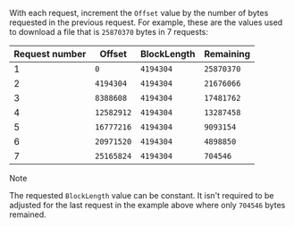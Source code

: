 With each request, increment the `Offset` value by the number of bytes requested in the previous request.  For example, these are the values used to download a file that is `25870370` bytes in 7 requests:

|Request number|Offset|BlockLength|Remaining|
|---------|---------|---------|---------|
|1|`0`|`4194304`|`25870370`|
|2|`4194304`|`4194304`|`21676066`|
|3|`8388608`|`4194304`|`17481762`|
|4|`12582912`|`4194304`|`13287458`|
|5|`16777216`|`4194304`|`9093154`|
|6|`20971520`|`4194304`|`4898850`|
|7|`25165824`|`4194304`|`704546`|

> [!NOTE]
> The requested `BlockLength` value can be constant. It isn't required to be adjusted for the last request in the example above where only `704546` bytes remained.